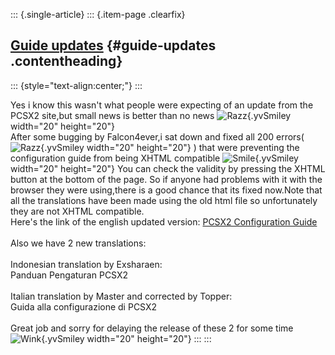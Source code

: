 ::: {.single-article}
::: {.item-page .clearfix}
## [Guide updates](/182-guide-updates.html) {#guide-updates .contentheading}

::: {style="text-align:center;"}
:::

Yes i know this wasn\'t what people were expecting of an update from the
PCSX2 site,but small news is better than no news
![Razz](https://pcsx2.net/images/stories/frontend/smilies/tongue.gif){.yvSmiley
width="20" height="20"}\
After some bugging by Falcon4ever,i sat down and fixed all 200 errors(
![Razz](https://pcsx2.net/images/stories/frontend/smilies/tongue.gif){.yvSmiley
width="20" height="20"} ) that were preventing the configuration guide
from being XHTML compatible
![Smile](https://pcsx2.net/images/stories/frontend/smilies/smile.gif){.yvSmiley
width="20" height="20"} You can check the validity by pressing the XHTML
button at the bottom of the page. So if anyone had problems with it with
the browser they were using,there is a good chance that its fixed
now.Note that all the translations have been made using the old html
file so unfortunately they are not XHTML compatible.\
Here\'s the link of the english updated version: [PCSX2 Configuration
Guide](/config-guide/official-english-pcsx2-configuration-guide.html)\
\
Also we have 2 new translations:\
\
Indonesian translation by Exsharaen:\
Panduan Pengaturan PCSX2\
\
Italian translation by Master and corrected by Topper:\
Guida alla configurazione di PCSX2\
\
Great job and sorry for delaying the release of these 2 for some time
![Wink](https://pcsx2.net/images/stories/frontend/smilies/wink.gif){.yvSmiley
width="20" height="20"}
:::
:::
